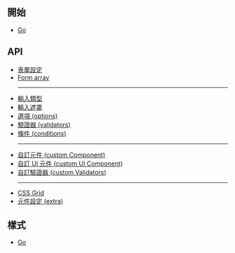 ## 開始

- [Go](../v3/getting-started/getting-started_en.md)

## API

- [表單設定](../v3/api/api-form-config/api-form-config_zh-TW.md)
- [Form array](../v3/api/api-form-array/api-form-array_en.md)
  <hr>
- [輸入類型](../v3/api/api-input-type/api-input-type_zh-TW.md)
- [輸入遮罩](../v3/api/api-input-mask/api-input-mask_zh-TW.md)
- [選項 (options)](../v3/api/api-options/api-options_zh-TW.md)
- [驗證器 (validators)](../v3/api/api-validators/api-validators_zh-TW.md)
- [條件 (conditions)](../v3/api/api-conditions/api-conditions_zh-TW.md)
  <hr>
- [自訂元件 (custom Component)](../v3/api/api-custom-component/api-custom-component_zh-TW.md)
- [自訂 UI 元件 (custom UI Component)](../v3/api/api-custom-ui-component/api-custom-ui-component_zh-TW.md)
- [自訂驗證器 (custom Validators)](../v3/api/api-validators/api-validators_zh-TW.md)
  <hr>
- [CSS Grid](../v3/api/api-css-grid/api-css-grid_en.md)
- [元件設定 (extra)](../v3/api/api-extra/api-extra_zh-TW.md)

## 樣式

- [Go](../v3/styling/styling_en.md)
